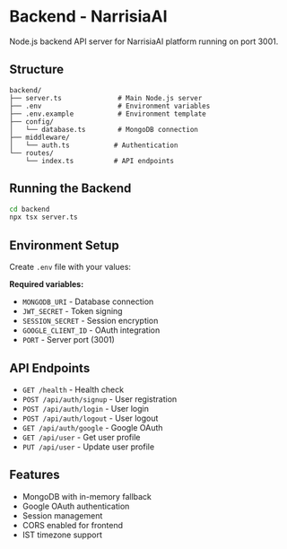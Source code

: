 # Backend - NarrisiaAI

Node.js backend API server for NarrisiaAI platform running on port 3001.

## Structure

```
backend/
├── server.ts              # Main Node.js server
├── .env                   # Environment variables
├── .env.example           # Environment template
├── config/
│   └── database.ts        # MongoDB connection
├── middleware/
│   └── auth.ts           # Authentication
└── routes/
    └── index.ts          # API endpoints
```

## Running the Backend

```bash
cd backend
npx tsx server.ts
```

## Environment Setup

Create `.env` file with your values:

**Required variables:**
- `MONGODB_URI` - Database connection
- `JWT_SECRET` - Token signing  
- `SESSION_SECRET` - Session encryption
- `GOOGLE_CLIENT_ID` - OAuth integration
- `PORT` - Server port (3001)

## API Endpoints

- `GET /health` - Health check
- `POST /api/auth/signup` - User registration
- `POST /api/auth/login` - User login
- `POST /api/auth/logout` - User logout
- `GET /api/auth/google` - Google OAuth
- `GET /api/user` - Get user profile
- `PUT /api/user` - Update user profile

## Features

- MongoDB with in-memory fallback
- Google OAuth authentication
- Session management
- CORS enabled for frontend
- IST timezone support